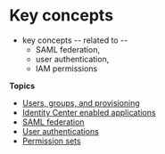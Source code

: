 # Key concepts<a name="understanding-key-concepts"></a>

* key concepts -- related to --
  * SAML federation,
  * user authentication,
  * IAM permissions

**Topics**
+ [Users, groups, and provisioning](users-groups-provisioning.md)
+ [Identity Center enabled applications](app-enablement.md)
+ [SAML federation](samlfederationconcept.md)
+ [User authentications](authconcept.md)
+ [Permission sets](permissionsetsconcept.md)
